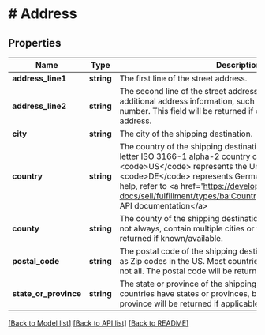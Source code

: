 # # Address

## Properties

Name | Type | Description | Notes
------------ | ------------- | ------------- | -------------
**address_line1** | **string** | The first line of the street address. | [optional]
**address_line2** | **string** | The second line of the street address. This field can be used for additional address information, such as a suite or apartment number. This field will be returned if defined for the shipping address. | [optional]
**city** | **string** | The city of the shipping destination. | [optional]
**country** | **string** | The country of the shipping destination, represented as a two-letter ISO 3166-1 alpha-2 country code. For example, &lt;code&gt;US&lt;/code&gt; represents the United States, and &lt;code&gt;DE&lt;/code&gt; represents Germany. For implementation help, refer to &lt;a href&#x3D;&#39;https://developer.ebay.com/api-docs/sell/fulfillment/types/ba:CountryCodeEnum&#39;&gt;eBay API documentation&lt;/a&gt; | [optional]
**county** | **string** | The county of the shipping destination. Counties typically, but not always, contain multiple cities or towns. This field is returned if known/available. | [optional]
**postal_code** | **string** | The postal code of the shipping destination. Usually referred to as Zip codes in the US. Most countries have postal codes, but not all. The postal code will be returned if applicable. | [optional]
**state_or_province** | **string** | The state or province of the shipping destination. Most countries have states or provinces, but not all. The state or province will be returned if applicable. | [optional]

[[Back to Model list]](../../README.md#models) [[Back to API list]](../../README.md#endpoints) [[Back to README]](../../README.md)
